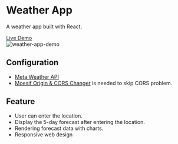 # Weather App
A weather app built with React.

[Live Demo](https://winnie0609.github.io/weather-app/)  
![weather-app-demo](https://user-images.githubusercontent.com/49323767/133126474-13aa2783-3f56-4f3a-9757-3aaa0c61f33d.gif)

## Configuration
* [Meta Weather API](https://www.metaweather.com/api/)  
* [Moesif Origin & CORS Changer](https://chrome.google.com/webstore/detail/moesif-origin-cors-change/digfbfaphojjndkpccljibejjbppifbc) is needed to skip CORS problem.

## Feature
* User can enter the location.  
* Display the 5-day forecast after entering the location.   
* Rendering forecast data with charts.   
* Responsive web design  
